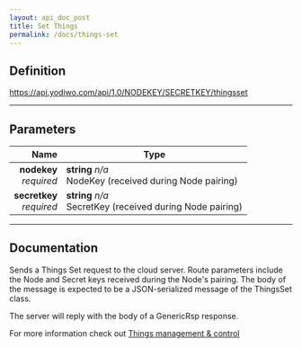```yaml
---
layout: api_doc_post
title: Set Things
permalink: /docs/things-set
---
```


## Definition
https://api.yodiwo.com/api/1.0/NODEKEY/SECRETKEY/thingsset

- - - -

## Parameters

| Name | Type |
| -----: | ----- |
| **nodekey** <br/> *required* | **string** *n/a* <br/> NodeKey (received during Node pairing) |
| **secretkey** <br/> *required* | **string** *n/a* <br/> SecretKey (received during Node pairing) |

- - - -

## Documentation
Sends a Things Set request to the cloud server. Route parameters include the Node and Secret keys received during the Node's pairing. The body of the message is expected to be a JSON-serialized message of the ThingsSet class.

The server will reply with the body of a GenericRsp response.

For more information check out [Things management & control](/doc/docs/things-mgmt-ctrl)